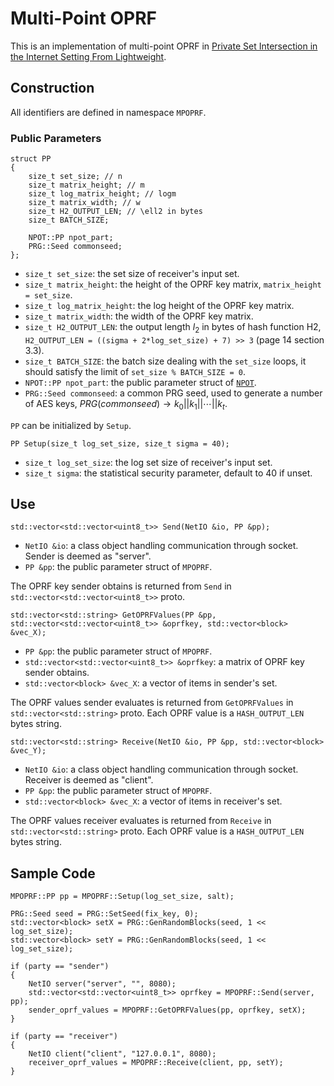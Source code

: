 # Multi-Point OPRF
This is an implementation of multi-point OPRF in [Private Set Intersection in the Internet Setting From Lightweight](https://eprint.iacr.org/2020/729).

## Construction
All identifiers are defined in namespace `MPOPRF`.

### Public Parameters
```
struct PP
{
    size_t set_size; // n
    size_t matrix_height; // m
    size_t log_matrix_height; // logm
    size_t matrix_width; // w
    size_t H2_OUTPUT_LEN; // \ell2 in bytes
    size_t BATCH_SIZE;

    NPOT::PP npot_part;
    PRG::Seed commonseed; 
};
```

* `size_t set_size`: the set size of receiver's input set.
* `size_t matrix_height`: the height of the OPRF key matrix, `matrix_height = set_size`.
* `size_t log_matrix_height`: the log height of the OPRF key matrix.
* `size_t matrix_width`: the width of the OPRF key matrix.
* `size_t H2_OUTPUT_LEN`: the output length $l_2$ in bytes of hash function H2, `H2_OUTPUT_LEN = ((sigma + 2*log_set_size) + 7) >> 3` (page 14  section 3.3).
* `size_t BATCH_SIZE`: the batch size dealing with the `set_size` loops, it should satisfy the limit of `set_size % BATCH_SIZE = 0`.
* `NPOT::PP npot_part`: the public parameter struct of [`NPOT`](../ot/naor_pinkas_ot.md).
* `PRG::Seed commonseed`: a common PRG seed, used to generate a number of AES keys, $PRG(commonseed) \rightarrow k_0 || k_1 || \cdots || k_t$. 

`PP` can be initialized by `Setup`.
```
PP Setup(size_t log_set_size, size_t sigma = 40);
```

* `size_t log_set_size`: the log set size of receiver's input set.
* `size_t sigma`: the statistical security parameter, default to 40 if unset.

## Use

```
std::vector<std::vector<uint8_t>> Send(NetIO &io, PP &pp);
```
* `NetIO &io`: a class object handling communication through socket. Sender is deemed as "server".
* `PP &pp`: the public parameter struct of `MPOPRF`.

The OPRF key sender obtains is returned from `Send` in `std::vector<std::vector<uint8_t>>` proto.

```
std::vector<std::string> GetOPRFValues(PP &pp, std::vector<std::vector<uint8_t>> &oprfkey, std::vector<block> &vec_X);
```
* `PP &pp`: the public parameter struct of `MPOPRF`.
* `std::vector<std::vector<uint8_t>> &oprfkey`: a matrix of OPRF key sender obtains.
* `std::vector<block> &vec_X`: a vector of items in sender's set.

The OPRF values sender evaluates is returned from `GetOPRFValues` in `std::vector<std::string>` proto. Each OPRF value is a `HASH_OUTPUT_LEN` bytes string.

```
std::vector<std::string> Receive(NetIO &io, PP &pp, std::vector<block> &vec_Y);
```
* `NetIO &io`: a class object handling communication through socket. Receiver is deemed as "client".
* `PP &pp`: the public parameter struct of `MPOPRF`.
* `std::vector<block> &vec_X`: a vector of items in receiver's set.

The OPRF values receiver evaluates is returned from `Receive` in `std::vector<std::string>` proto. Each OPRF value is a `HASH_OUTPUT_LEN` bytes string.

## Sample Code
```
MPOPRF::PP pp = MPOPRF::Setup(log_set_size, salt); 
	
PRG::Seed seed = PRG::SetSeed(fix_key, 0);
std::vector<block> setX = PRG::GenRandomBlocks(seed, 1 << log_set_size);
std::vector<block> setY = PRG::GenRandomBlocks(seed, 1 << log_set_size);

if (party == "sender")
{
    NetIO server("server", "", 8080);
    std::vector<std::vector<uint8_t>> oprfkey = MPOPRF::Send(server, pp);
    sender_oprf_values = MPOPRF::GetOPRFValues(pp, oprfkey, setX);
}
    
if (party == "receiver")
{
    NetIO client("client", "127.0.0.1", 8080);
    receiver_oprf_values = MPOPRF::Receive(client, pp, setY);
}
```